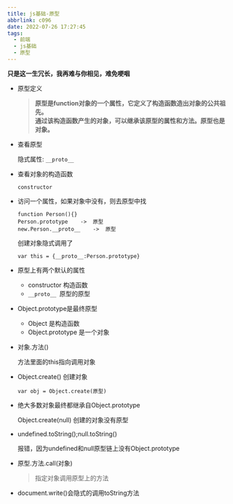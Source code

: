 ```yaml
---
title: js基础-原型
abbrlink: c096
date: 2022-07-26 17:27:45
tags:
  - 前端
  - js基础
  - 原型
---
```

**只是这一生冗长，我再难与你相见，难免哽咽**
<!--more-->
- 原型定义

  > **原型是function对象的一个属性，它定义了构造函数造出对象的公共祖先。**  
  > **通过该构造函数产生的对象，可以继承该原型的属性和方法。原型也是对象。**

- 查看原型

  隐式属性: `__proto__`

- 查看对象的构造函数

  `constructor`

- 访问一个属性，如果对象中没有，则去原型中找

  ```
  function Person(){}
  Person.prototype    ->  原型
  new.Person.__proto__    ->  原型
  ```

  

  创建对象隐式调用了

  ```
  var this = {__proto__:Person.prototype}
  ```

  

- 原型上有两个默认的属性
  - constructor 构造函数
  - `__proto__ `原型的原型

- Object.prototype是最终原型
  - Object 是构造函数
  - Object.prototype 是一个对象

- 对象.方法()

  方法里面的this指向调用对象

- Object.create() 创建对象

  `var obj = Object.create(原型)`

- 绝大多数对象最终都继承自Object.prototype

  Object.create(null) 创建的对象没有原型

- undefined.toString();null.toString()

  报错，因为undefined和null原型链上没有Object.prototype

- 原型.方法.call(对象)

  > 指定对象调用原型上的方法

- document.write()会隐式的调用toString方法


